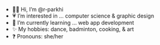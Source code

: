 - 👋🏽 Hi, I’m @r-parkhi
- 💗 I’m interested in ... computer science & graphic design
- 🌱 I’m currently learning ... web app development
- ✨ My hobbies: dance, badminton, cooking, & art
- ❓ Pronouns: she/her


<!---
r-parkhi/r-parkhi is a ✨ special ✨ repository because its `README.md` (this file) appears on your GitHub profile.
You can click the Preview link to take a look at your changes.
--->
